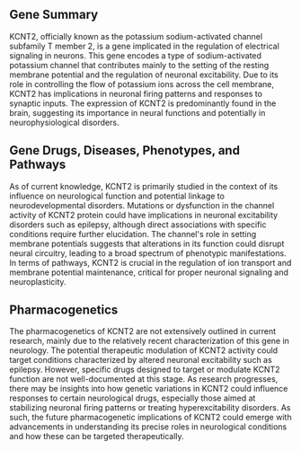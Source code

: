 ## Gene Summary
KCNT2, officially known as the potassium sodium-activated channel subfamily T member 2, is a gene implicated in the regulation of electrical signaling in neurons. This gene encodes a type of sodium-activated potassium channel that contributes mainly to the setting of the resting membrane potential and the regulation of neuronal excitability. Due to its role in controlling the flow of potassium ions across the cell membrane, KCNT2 has implications in neuronal firing patterns and responses to synaptic inputs. The expression of KCNT2 is predominantly found in the brain, suggesting its importance in neural functions and potentially in neurophysiological disorders.

## Gene Drugs, Diseases, Phenotypes, and Pathways
As of current knowledge, KCNT2 is primarily studied in the context of its influence on neurological function and potential linkage to neurodevelopmental disorders. Mutations or dysfunction in the channel activity of KCNT2 protein could have implications in neuronal excitability disorders such as epilepsy, although direct associations with specific conditions require further elucidation. The channel's role in setting membrane potentials suggests that alterations in its function could disrupt neural circuitry, leading to a broad spectrum of phenotypic manifestations. In terms of pathways, KCNT2 is crucial in the regulation of ion transport and membrane potential maintenance, critical for proper neuronal signaling and neuroplasticity.

## Pharmacogenetics
The pharmacogenetics of KCNT2 are not extensively outlined in current research, mainly due to the relatively recent characterization of this gene in neurology. The potential therapeutic modulation of KCNT2 activity could target conditions characterized by altered neuronal excitability such as epilepsy. However, specific drugs designed to target or modulate KCNT2 function are not well-documented at this stage. As research progresses, there may be insights into how genetic variations in KCNT2 could influence responses to certain neurological drugs, especially those aimed at stabilizing neuronal firing patterns or treating hyperexcitability disorders. As such, the future pharmacogenetic implications of KCNT2 could emerge with advancements in understanding its precise roles in neurological conditions and how these can be targeted therapeutically.